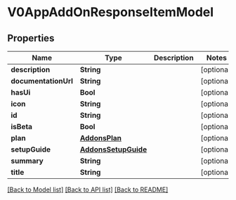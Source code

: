 # V0AppAddOnResponseItemModel

## Properties
Name | Type | Description | Notes
------------ | ------------- | ------------- | -------------
**description** | **String** |  | [optional] 
**documentationUrl** | **String** |  | [optional] 
**hasUi** | **Bool** |  | [optional] 
**icon** | **String** |  | [optional] 
**id** | **String** |  | [optional] 
**isBeta** | **Bool** |  | [optional] 
**plan** | [**AddonsPlan**](AddonsPlan.md) |  | [optional] 
**setupGuide** | [**AddonsSetupGuide**](AddonsSetupGuide.md) |  | [optional] 
**summary** | **String** |  | [optional] 
**title** | **String** |  | [optional] 

[[Back to Model list]](../README.md#documentation-for-models) [[Back to API list]](../README.md#documentation-for-api-endpoints) [[Back to README]](../README.md)


